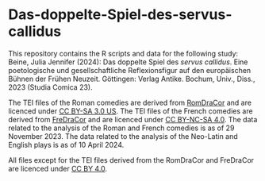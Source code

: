 # Das-doppelte-Spiel-des-servus-callidus
This repository contains the R scripts and data for the following study:  
Beine, Julia Jennifer (2024): Das doppelte Spiel des _servus callidus_. Eine poetologische und gesellschaftliche Reflexionsfigur auf den europäischen Bühnen der Frühen Neuzeit. Göttingen: Verlag Antike. Bochum, Univ., Diss., 2023 (Studia Comica 23).  

The TEI files of the Roman comedies are derived from [RomDraCor](https://dracor.org/rom) and are licenced under [CC BY-SA 3.0 US](https://creativecommons.org/licenses/by-sa/3.0/us/). The TEI files of the French comedies are derived from [FreDraCor](https://dracor.org/fre) and are licenced under [CC BY-NC-SA 4.0](https://creativecommons.org/licenses/by-nc-sa/4.0/). The data related to the analysis of the Roman and French comedies is as of 29 November 2023. The data related to the analysis of the Neo-Latin and English plays is as of 10 April 2024.  

All files except for the TEI files derived from the RomDraCor and FreDraCor are licenced under [CC BY 4.0](https://creativecommons.org/licenses/by/4.0/).
 
